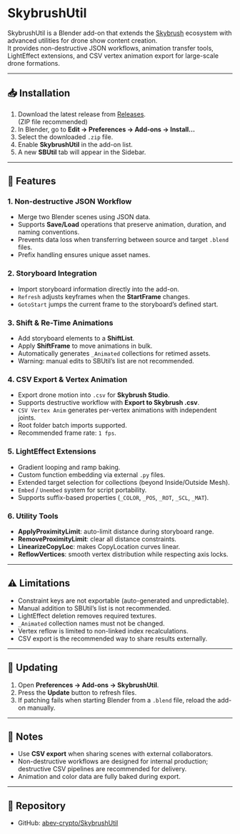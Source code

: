 # SkybrushUtil

SkybrushUtil is a Blender add-on that extends the [Skybrush](https://skybrush.io) ecosystem with advanced utilities for drone show content creation.  
It provides non-destructive JSON workflows, animation transfer tools, LightEffect extensions, and CSV vertex animation export for large-scale drone formations.

---

## 📥 Installation

1. Download the latest release from [Releases](https://github.com/abev-crypto/SkybrushUtil/releases).  
   (ZIP file recommended)  
2. In Blender, go to **Edit → Preferences → Add-ons → Install…**  
3. Select the downloaded `.zip` file.  
4. Enable **SkybrushUtil** in the add-on list.  
5. A new **SBUtil** tab will appear in the Sidebar.

---

## 🚀 Features

### 1. Non-destructive JSON Workflow
- Merge two Blender scenes using JSON data.  
- Supports **Save/Load** operations that preserve animation, duration, and naming conventions.  
- Prevents data loss when transferring between source and target `.blend` files.  
- Prefix handling ensures unique asset names.

### 2. Storyboard Integration
- Import storyboard information directly into the add-on.  
- `Refresh` adjusts keyframes when the **StartFrame** changes.  
- `GotoStart` jumps the current frame to the storyboard’s defined start.

### 3. Shift & Re-Time Animations
- Add storyboard elements to a **ShiftList**.  
- Apply **ShiftFrame** to move animations in bulk.  
- Automatically generates `_Animated` collections for retimed assets.  
- Warning: manual edits to SBUtil’s list are not recommended.

### 4. CSV Export & Vertex Animation
- Export drone motion into `.csv` for **Skybrush Studio**.  
- Supports destructive workflow with **Export to Skybrush .csv**.  
- `CSV Vertex Anim` generates per-vertex animations with independent joints.  
- Root folder batch imports supported.  
- Recommended frame rate: `1 fps`.

### 5. LightEffect Extensions
- Gradient looping and ramp baking.  
- Custom function embedding via external `.py` files.  
- Extended target selection for collections (beyond Inside/Outside Mesh).  
- `Embed` / `Unembed` system for script portability.  
- Supports suffix-based properties (`_COLOR`, `_POS`, `_ROT`, `_SCL`, `_MAT`).

### 6. Utility Tools
- **ApplyProximityLimit**: auto-limit distance during storyboard range.  
- **RemoveProximityLimit**: clear all distance constraints.  
- **LinearizeCopyLoc**: makes CopyLocation curves linear.  
- **ReflowVertices**: smooth vertex distribution while respecting axis locks.

---

## ⚠️ Limitations

- Constraint keys are not exportable (auto-generated and unpredictable).  
- Manual addition to SBUtil’s list is not recommended.  
- LightEffect deletion removes required textures.  
- `_Animated` collection names must not be changed.  
- Vertex reflow is limited to non-linked index recalculations.  
- CSV export is the recommended way to share results externally.

---

## 🔄 Updating

1. Open **Preferences → Add-ons → SkybrushUtil**.  
2. Press the **Update** button to refresh files.  
3. If patching fails when starting Blender from a `.blend` file, reload the add-on manually.

---

## 📌 Notes

- Use **CSV export** when sharing scenes with external collaborators.  
- Non-destructive workflows are designed for internal production; destructive CSV pipelines are recommended for delivery.  
- Animation and color data are fully baked during export.

---

## 📂 Repository

- GitHub: [abev-crypto/SkybrushUtil](https://github.com/abev-crypto/SkybrushUtil)
